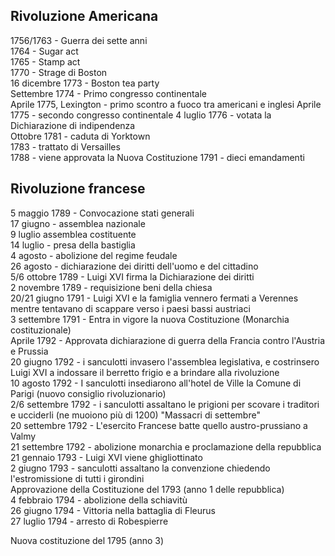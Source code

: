 ## Rivoluzione Americana
1756/1763 - Guerra dei sette anni  
1764 - Sugar act  
1765 - Stamp act  
1770 - Strage di Boston  
16 dicembre 1773 - Boston tea party  
Settembre 1774 - Primo congresso continentale  
Aprile 1775, Lexington - primo scontro a fuoco tra americani e inglesi
Aprile 1775 - secondo congresso continentale
4 luglio 1776 - votata la Dichiarazione di indipendenza  
Ottobre 1781 - caduta di Yorktown  
1783 - trattato di Versailles  
1788 - viene approvata la Nuova Costituzione
1791 - dieci emandamenti

## Rivoluzione francese
5 maggio 1789 - Convocazione stati generali <br/>
17 giugno - assemblea nazionale <br/>
9 luglio assemblea costituente <br/>
14 luglio - presa della bastiglia <br/>
4 agosto - abolizione del regime feudale<br/>
26 agosto - dichiarazione dei diritti dell'uomo e del cittadino<br/>
5/6 ottobre 1789 - Luigi XVI firma la Dichiarazione dei diritti<br/>
2 novembre 1789 - requisizione beni della chiesa<br/>
20/21 giugno 1791 - Luigi XVI e la famiglia vennero fermati a Verennes mentre tentavano di scappare verso i paesi bassi austriaci<br/>
3 settembre 1791 - Entra in vigore la nuova Costituzione (Monarchia costituzionale)<br/>
Aprile 1792 - Approvata dichiarazione di guerra della Francia contro l'Austria e Prussia<br/>
20 giugno 1792 - i sanculotti invasero l'assemblea legislativa, e costrinsero Luigi XVI a indossare il berretto frigio e a brindare alla rivoluzione<br/>
10 agosto 1792 - I sanculotti insediarono all'hotel de Ville la Comune di Parigi (nuovo consiglio rivoluzionario)<br/>
2/6 settembre 1792 - i sanculotti assaltano le prigioni per scovare i traditori e ucciderli (ne muoiono più di 1200) "Massacri di settembre"<br/>
20 settembre 1792 - L'esercito Francese batte quello austro-prussiano a Valmy<br/>
21 settembre 1792 - abolizione monarchia e proclamazione della repubblica <br/>
21 gennaio 1793 - Luigi XVI viene ghigliottinato <br/>
2 giugno 1793 - sanculotti assaltano la convenzione chiedendo l'estromissione di tutti i girondini<br/>
Approvazione della Costituzione del 1793 (anno 1 delle repubblica)<br/>
4 febbraio 1794 - abolizione della schiavitù<br/>
26 giugno 1794 - Vittoria nella battaglia di Fleurus<br/>
27 luglio 1794 - arresto di Robespierre  

Nuova costituzione del 1795 (anno 3)<br/>